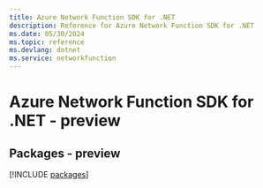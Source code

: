 ```yaml
---
title: Azure Network Function SDK for .NET
description: Reference for Azure Network Function SDK for .NET
ms.date: 05/30/2024
ms.topic: reference
ms.devlang: dotnet
ms.service: networkfunction
---
```

# Azure Network Function SDK for .NET - preview
## Packages - preview
[!INCLUDE [packages](network-function-index.md)]